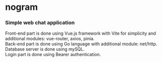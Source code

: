 # nogram
### Simple web chat application 
Front-end part is done using Vue.js framework with Vite for simplicity and additional modules: vue-router, axios, pinia.<br>
Back-end part is done using Go language with additional module: net/http.<br>
Database server is done using mySQL.<br>
Login part is done using Bearer authentication.<br>
